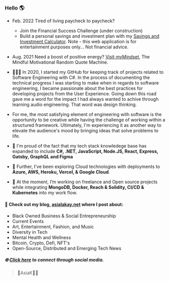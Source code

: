 ### Hello 🌎 #### 

- Feb. 2022 
Tired of living paycheck to paycheck?  
  - Join the Financial Success Challenge (under construction)  
  - Build a personal savings and investment plan with my [Savings and Investment Calculator](https://asiakay.github.io/WhirlwindConfusedInterchangeability/). Note - this web application is for entertainment purposes only... Not financial advice. 

- Aug. 2021
Need a boost of positive energy? [Visit myMindset](https://asiakay.github.io/quoteGenerator/), The Mindful Motivational Random Quote Machine.


- 👩🏿‍💻 In 2020, I started my GitHub for keeping track of projects related to Software Engineering with C#. In the process of documenting the technical progress I was starting to make when in regards to software engineering, I became passionate about the best practices for developing projects from the User Experience. Going down this road gave me a word for the impact I had always wanted to achive through learning audio engineering. That word was design thinking. 

- For me, the most satisfying element of engineering with software is the opportunity to be creative while having the challenge of working within a structured framework. Ultimately, I'm experiencing it as another way to elevate the audience's mood by bringing ideas that solve problems to life. 

- 🌱 I'm proud of the fact that my tech stack knowledege base has expanded to include **C#, .NET, JavaScript, Node.JS, React, Express, Gatsby, GraphQL and Figma**

- 🔭 Further, I've been exploring Cloud technologies with deployments to **Azure, AWS, Heroku, Vercel, & Google Cloud**.
 
- 🥳 At the moment, I’m working on freelance and Open source projects while integrating **MongoDB, Docker, Reach & Solidity, CI/CD & Kubernetes** into my work flow.

#### 👀 Check out my blog, [asialakay.net](https://www.asialakay.net) where I post about:
- Black Owned Business & Social Entrepreneurship
- Current Events
- Art, Entertainment, Fashion, and Music
- Diversity in Tech
- Mental Health and Wellness
- Bitcoin, Crypto, Defi, NFT's 
- Open-Source, Distributed and Emerging Tech News
   
##### 🌐 [Click here](https//www.almighty.link/asiak) to connect through social media.

> 🌴AsiaK💃🏽


